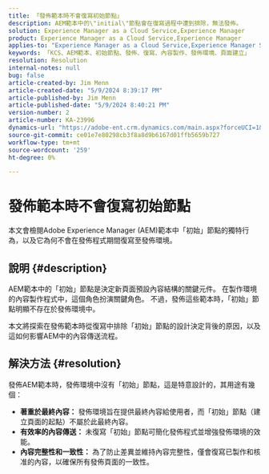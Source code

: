 ```yaml
---
title: 「發佈範本時不會復寫初始節點」
description: AEM範本中的\"initial\"節點會在復寫過程中遭到排除，無法發佈。
solution: Experience Manager as a Cloud Service,Experience Manager
product: Experience Manager as a Cloud Service,Experience Manager
applies-to: "Experience Manager as a Cloud Service,Experience Manager Sites,Experience Manager 6.5"
keywords: 「KCS、AEM範本、初始節點、發佈、復寫、內容製作、發佈環境、頁面建立」
resolution: Resolution
internal-notes: null
bug: false
article-created-by: Jim Menn
article-created-date: "5/9/2024 8:39:17 PM"
article-published-by: Jim Menn
article-published-date: "5/9/2024 8:40:21 PM"
version-number: 2
article-number: KA-23996
dynamics-url: "https://adobe-ent.crm.dynamics.com/main.aspx?forceUCI=1&pagetype=entityrecord&etn=knowledgearticle&id=042afe31-440e-ef11-9f8a-6045bd006268"
source-git-commit: ce01e7e80298cb3f8a8d9b6167d01ffb5659b727
workflow-type: tm+mt
source-wordcount: '259'
ht-degree: 0%

---
```


# 發佈範本時不會復寫初始節點


本文會檢閱Adobe Experience Manager (AEM)範本中「初始」節點的獨特行為，以及它為何不會在發佈程式期間復寫至發佈環境。

## 說明 {#description}


AEM範本中的「初始」節點是決定新頁面預設內容結構的關鍵元件。 在製作環境的內容製作程式中，這個角色扮演關鍵角色。 不過，發佈這些範本時，「初始」節點明顯不存在於發佈環境中。

本文將探索在發佈範本時從復寫中排除「初始」節點的設計決定背後的原因，以及這如何影響AEM中的內容傳送流程。


## 解決方法 {#resolution}


發佈AEM範本時，發佈環境中沒有「初始」節點，這是特意設計的，其用途有幾個：

- <b>著重於最終內容：</b> 發佈環境旨在提供最終內容給使用者，而「初始」節點（建立頁面的起點）不屬於此最終內容。
- <b>有效率的內容傳送：</b> 未復寫「初始」節點可簡化發佈程式並增強發佈環境的效能。
- <b>內容完整性和一致性：</b> 為了防止差異並維持內容完整性，僅會復寫已製作和核准的內容，以確保所有發佈頁面的一致性。

